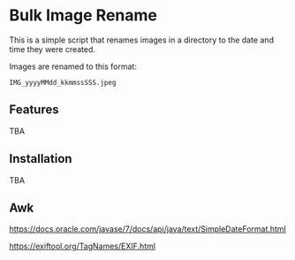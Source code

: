 # Bulk Image Rename

This is a simple script that renames images in a directory to the date and time they were created.

Images are renamed to this format:
```
IMG_yyyyMMdd_kkmmssSSS.jpeg
```


## Features

TBA


## Installation

TBA


## Awk

https://docs.oracle.com/javase/7/docs/api/java/text/SimpleDateFormat.html

https://exiftool.org/TagNames/EXIF.html

